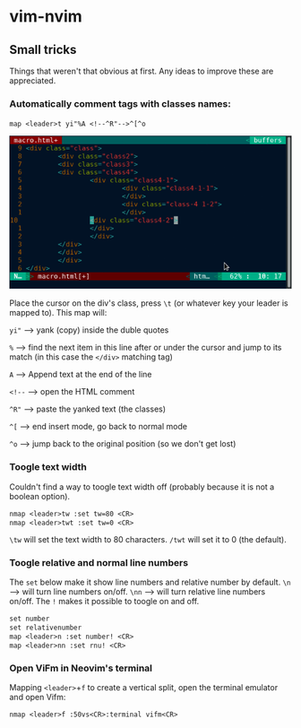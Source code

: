 # vim-nvim

## Small tricks
Things that weren't that obvious at first. Any ideas to improve these are appreciated.

### Automatically comment </div> tags with classes names:

`map <leader>t yi"%A <!--^R"-->^[^o`

![macro](/gifs/macro.gif)

Place the cursor on the div's class, press `\t` (or whatever key your leader is mapped to).
This map will:

`yi"`  --> yank (copy) inside the duble quotes

`%`    --> find the next item in this line after or under the cursor and jump to its match (in this case the `</div>` matching tag)

`A`    --> Append text at the end of the line

`<!--` --> open the HTML comment

`^R"`  --> paste the yanked text (the classes)

`^[`   --> end insert mode, go back to normal mode

`^o`   --> jump back to the original position (so we don't get lost)

### Toogle text width
Couldn't find a way to toogle text width off (probably because it is not a boolean option).

```
nmap <leader>tw :set tw=80 <CR>
nmap <leader>twt :set tw=0 <CR>
```
`\tw` will set the text width to 80 characters.
`/twt` will set it to 0 (the default).

### Toogle relative and normal line numbers
The `set` below make it show line numbers and relative number by default.
`\n`  --> will turn line numbers on/off.
`\nn` --> will turn relative line numbers on/off.
The `!` makes it possible to toogle on and off.

```
set number 
set relativenumber 
map <leader>n :set number! <CR>
map <leader>nn :set rnu! <CR>
```
### Open ViFm in Neovim's terminal
Mapping `<leader>`+`f` to create a vertical split, open the terminal emulator and open Vifm:
```
nmap <leader>f :50vs<CR>:terminal vifm<CR>
```
